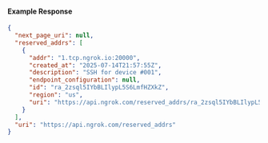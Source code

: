 <!-- Code generated for API Clients. DO NOT EDIT. -->

#### Example Response

```json
{
  "next_page_uri": null,
  "reserved_addrs": [
    {
      "addr": "1.tcp.ngrok.io:20000",
      "created_at": "2025-07-14T21:57:55Z",
      "description": "SSH for device #001",
      "endpoint_configuration": null,
      "id": "ra_2zsql5IYbBLIlypL5S6LmfHZXkZ",
      "region": "us",
      "uri": "https://api.ngrok.com/reserved_addrs/ra_2zsql5IYbBLIlypL5S6LmfHZXkZ"
    }
  ],
  "uri": "https://api.ngrok.com/reserved_addrs"
}
```
